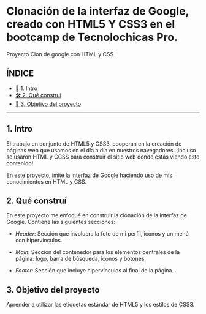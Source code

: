 # Clonación de la interfaz de Google, creado con HTML5 Y CSS3 en el bootcamp de Tecnolochicas Pro. 
Proyecto Clon de google con HTML y CSS

## ÍNDICE

* [	:speech_balloon: 1. Intro ](https://github.com/keilybarrios27/cloninterfazgoogle#1-intro)
* [🛠 2. Qué construí ](https://github.com/keilybarrios27/cloninterfazgoogle#2-qu%C3%A9-constru%C3%AD)
* [:high_brightness: 3. Objetivo del proyecto ](https://github.com/keilybarrios27/cloninterfazgoogle#3-objetivo-del-proyecto)

****
## 1. Intro
El trabajo en conjunto de HTML5 y CSS3, cooperan en la creación de páginas web que usamos en el día a día en nuestros navegadores. ¡Incluso se usaron HTML y CCSS para construir el sitio web donde estás viendo este contenido!

En este proyecto, imité la interfaz de Google haciendo uso de mis conocimientos en HTML y CSS.

## 2. Qué construí
En este proyecto me enfoqué en construir la clonación de la interfaz de Google.
Contiene las siguientes secciones:
* *Header*: Sección que involucra la foto de mi perfil, iconos y un menú con hipervínculos.

* *Main*: Sección del contenedor para los elementos centrales de la página: logo, barra de búsqueda, iconos y botones.

* *Footer*: Sección que incluye hipervínculos al final de la página.

## 3. Objetivo del proyecto
Aprender a utilizar las etiquetas estándar de HTML5 y los estilos de CSS3.
